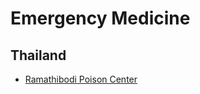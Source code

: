 # Emergency Medicine

## Thailand
* [Ramathibodi Poison Center](https://www.rama.mahidol.ac.th/poisoncenter/th/forMedicalStaff)